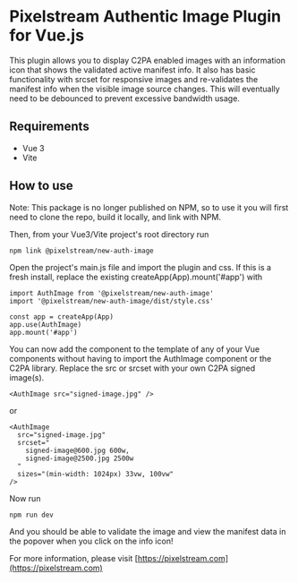 # Pixelstream Authentic Image Plugin for Vue.js

This plugin allows you to display C2PA enabled images with an information icon that shows the validated active manifest info.  It also has basic functionality with srcset for responsive images and re-validates the manifest info when the visible image source changes.  This will eventually need to be debounced to prevent excessive bandwidth usage.

## Requirements

- Vue 3
- Vite

## How to use

Note: This package is no longer published on NPM, so to use it you will first need to clone the repo, build it locally, and link with NPM.

Then, from your Vue3/Vite project's root directory run

```
npm link @pixelstream/new-auth-image
```

Open the project's main.js file and import the plugin and css. If this is a fresh install, replace the existing createApp(App).mount('#app') with

```
import AuthImage from '@pixelstream/new-auth-image'
import '@pixelstream/new-auth-image/dist/style.css'

const app = createApp(App)
app.use(AuthImage)
app.mount('#app')
```

You can now add the component to the template of any of your Vue components without having to import the AuthImage component or the C2PA library. Replace the src or srcset with your own C2PA signed image(s).

```
<AuthImage src="signed-image.jpg" />
```

or

```
<AuthImage
  src="signed-image.jpg"
  srcset="
    signed-image@600.jpg 600w, 
    signed-image@2500.jpg 2500w
  "
  sizes="(min-width: 1024px) 33vw, 100vw"
/>
```

Now run

```
npm run dev
```

And you should be able to validate the image and view the manifest data in the popover when you click on the info icon!


For more information, please visit [https://pixelstream.com](https://pixelstream.com)




